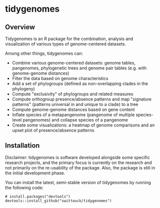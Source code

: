 # tidygenomes

## Overview

Tidygenomes is an R package for the combination, analysis and visualization of various types of genome-centered datasets.

Among other things, tidygenomes can:

* Combine various genome-centered datasets: genome tables, pangenomes, phylogenetic trees and genome pair tables (e.g. with genome-genome distances)
* Filter the data based on genome characteristics
* Add a set of phylogroups (defined as non-overlapping clades in the phylogeny)
* Compute "exclusivity" of phylogroups and related measures
* Compute orthogroup presence/absence patterns and map "signature patterns" (patterns universal in and unique to a clade) to a tree
* Compute genome-genome distances based on gene content
* Inflate species of a metapangenome (pangenome of multiple species-level pangenomes) and collapse species of a pangenome
* Create some visualizations: a heatmap of genome comparisons and an upset plot of presence/absence patterns

## Installation

Disclaimer: tidygenomes is software developed alongside some specific research projects, and the primary focus is currently on the research and not primarily on the re-usability of the package. Also, the package is still in the initial development phase.

You can install the latest, semi-stable version of tidygenomes by running the following code:

    # install.packages("devtools")
    devtools::install_github("swittouck/tidygenomes")
